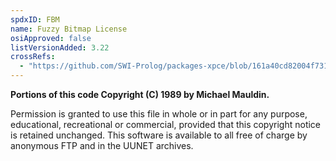 ```yaml
---
spdxID: FBM
name: Fuzzy Bitmap License
osiApproved: false
listVersionAdded: 3.22
crossRefs: 
  - "https://github.com/SWI-Prolog/packages-xpce/blob/161a40cd82004f731ba48024f9d30af388a7edf5/src/img/gifwrite.c#L21-L26"
---
```


**Portions of this code Copyright (C) 1989 by Michael Mauldin.**

Permission is granted to use this file in whole or in part for any purpose, educational, recreational or commercial, provided that this copyright notice is retained unchanged. This software is available to all free of charge by anonymous FTP and in the UUNET archives.
